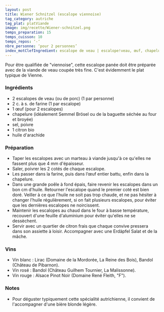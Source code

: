 ```yaml
---
layout: post
title: Wiener Schnitzel (escalope viennoise)
tag_category: autriche
tag_plat: platViande
image: img/recette/Wiener-schnitzel.png
temps_preparation: 15
temps_cuisson: 10
temps_repos: ‘-‘
nbre_personne: ‘pour 2 personnes’
index_motClefIngredient: escalope de veau | escalope!veau, œuf, chapelure
---
```

Pour être qualifiée de "viennoise", cette escalope panée doit être préparée avec de la viande de veau coupée très fine. C'est évidemment le plat typique de Vienne.

### Ingrédients
* 2 escalopes de veau (ou de porc) (1 par personne)
* 2 c. à s. de farine (1 par escalope)
* 1 œuf (pour 2 escalopes)
* chapelure (idéalement Semmel Brösel ou de la baguette séchée au four et broyée)
* sel, poivre
* 1 citron bio
* huile d'arachide

### Préparation
* Taper les escalopes avec un marteau à viande jusqu'à ce qu'elles ne fassent plus que 4 mm d'épaisseur.
* Saler, poivrer les 2 cotés de chaque escalope.
* Les passer dans la farine, puis dans l’œuf entier battu, enfin dans la chapelure.
* Dans une grande poêle à fond épais, faire revenir les escalopes dans un bon cm d'huile. Retourner l'escalope quand le premier coté est bien doré. Veiller à ce que l'huile ne soit pas trop chaude, et ne pas hésiter à changer l'huile régulièrement, si on fait plusieurs escalopes, pour éviter que les dernières escalopes ne noircissent.
* Maintenir les escalopes au chaud dans le four à basse température, recouvert d'une feuille d'aluminium pour éviter qu'elles ne se dessèchent.
* Servir avec un quartier de citron frais que chaque convive pressera dans son assiette à loisir. Accompagner avec une Erdäpfel Salat et de la mâche.

### Vins
* Vin blanc : Lirac (Domaine de la Mordorée, La Reine des Bois), Bandol (Château de Pibarnon).
* Vin rosé : Bandol (Château Guilhem Tournier, La Malissonne).
* Vin rouge : Alsace Pinot Noir (Domaine René Fleith, "F").

### Notes
* Pour déguster typiquement cette spécialité autrichienne, il convient de l'accompagner d'une bière blonde légère.
